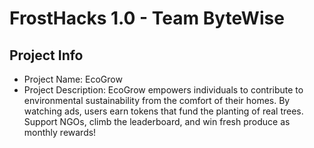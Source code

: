 # FrostHacks 1.0 - Team ByteWise

## Project Info

- Project Name: EcoGrow
- Project Description: EcoGrow empowers individuals to contribute to environmental sustainability from the comfort of their homes. By watching ads, users earn tokens that fund the planting of real trees. Support NGOs, climb the leaderboard, and win fresh produce as monthly rewards!
